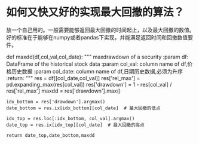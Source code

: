 # 如何又快又好的实现最大回撤的算法？

放一个自己用的。一般需要能够返回最大回撤的时间起止，以及最大回撤的数值。好的标准在于能够在numpy或者pandas下实现，并能满足返回时间和回撤数值要件。

def maxdd(df,col_val,col_date):
    """
    maxdrawdown of a security
    :param df: DataFrame of the historical stock data
    :param col_val: column name of df,价格历史数据
    :param col_date: column name of df,日期历史数据,必须为升序
    :return: 
    """
    res = df[[col_date,col_val]]
    res['rel_max'] = pd.expanding_max(res[col_val])
    res['drawdown'] = 1 - res[col_val] / res['rel_max']
    maxdd = res['drawdown'].max()

    idx_bottom = res['drawdown'].argmax()
    date_bottom = res.ix[idx_bottom][col_date]  # 最大回撤的低点

    idx_top = res.loc[:idx_bottom, col_val].argmax()
    date_top = res.ix[idx_top][col_date]  # 最大回撤的高点
    
    return date_top,date_bottom,maxdd


